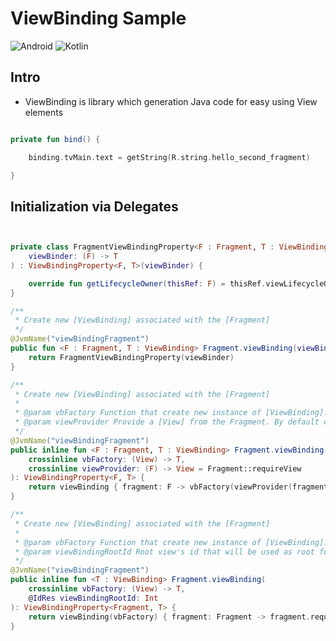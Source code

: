 # ViewBinding Sample

![Android](https://img.shields.io/badge/Android-3DDC84?style=for-the-badge&logo=android&logoColor=white)
![Kotlin](https://img.shields.io/badge/kotlin-%237F52FF.svg?style=for-the-badge&logo=kotlin&logoColor=white)

## Intro

 - ViewBinding is library which generation Java code for easy using View elements

``` Kotlin

private fun bind() {

    binding.tvMain.text = getString(R.string.hello_second_fragment)

}

```


## Initialization via Delegates

``` Kotlin


private class FragmentViewBindingProperty<F : Fragment, T : ViewBinding>(
    viewBinder: (F) -> T
) : ViewBindingProperty<F, T>(viewBinder) {

    override fun getLifecycleOwner(thisRef: F) = thisRef.viewLifecycleOwner
}

/**
 * Create new [ViewBinding] associated with the [Fragment]
 */
@JvmName("viewBindingFragment")
public fun <F : Fragment, T : ViewBinding> Fragment.viewBinding(viewBinder: (F) -> T): ViewBindingProperty<F, T> {
    return FragmentViewBindingProperty(viewBinder)
}

/**
 * Create new [ViewBinding] associated with the [Fragment]
 *
 * @param vbFactory Function that create new instance of [ViewBinding]. `MyViewBinding::bind` can be used
 * @param viewProvider Provide a [View] from the Fragment. By default call [Fragment.requireView]
 */
@JvmName("viewBindingFragment")
public inline fun <F : Fragment, T : ViewBinding> Fragment.viewBinding(
    crossinline vbFactory: (View) -> T,
    crossinline viewProvider: (F) -> View = Fragment::requireView
): ViewBindingProperty<F, T> {
    return viewBinding { fragment: F -> vbFactory(viewProvider(fragment)) }
}

/**
 * Create new [ViewBinding] associated with the [Fragment]
 *
 * @param vbFactory Function that create new instance of [ViewBinding]. `MyViewBinding::bind` can be used
 * @param viewBindingRootId Root view's id that will be used as root for the view binding
 */
@JvmName("viewBindingFragment")
public inline fun <T : ViewBinding> Fragment.viewBinding(
    crossinline vbFactory: (View) -> T,
    @IdRes viewBindingRootId: Int
): ViewBindingProperty<Fragment, T> {
    return viewBinding(vbFactory) { fragment: Fragment -> fragment.requireView().findViewById(viewBindingRootId) }
}


```